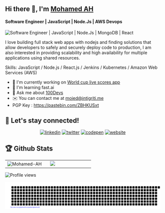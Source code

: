 <h2> Hi there 👋, I'm <a href="https://www.linkedin.com/in/mojed7/" target="_blank">Mohamed AH</a>    </h2>


#### Software Engineer | JavaScript | Node.Js | AWS Devops 
![Software Engineer | JavaScript | Node.Js | MongoDB | React](https://i.imgur.com/brzbNQS.gif)

I love building full stack web apps with nodejs and finding solutions that allow developers to safely and securely deploy code to production, I am also interested in providing scalability and high availability for multiple applications using shared resources.

Skills: JavaScript / Node.js / React.js / Jenkins / Kubernetes / Amazon Web Services (AWS) 

* 🚀  I'm currently working on [ World cup live scores app](https://github.com/Aladdin4u/world-cup-2022)
* 🧠  I'm learning fast.ai
* 💬 Ask me about [100Devs](leonnoel.com/100devs) 
* ✉️  You can contact me at [mojed@intigriti.me](mailto:mojed@intigriti.me) 
* PGP Key : https://pastebin.com/ZBHKUSxt

<h2>🤝 Let's stay connected!</h2>
<div align="center">

[<img src='https://cdn.jsdelivr.net/npm/simple-icons@v7/icons/linkedin.svg' alt='linkedin' height='40'>](https://www.linkedin.com/in/mojed7/)  [<img src='https://cdn.jsdelivr.net/npm/simple-icons@v7/icons/twitter.svg' alt='twitter' height='40'>](https://twitter.com/Mohamed_Jeddah)  [<img src='https://cdn.jsdelivr.net/npm/simple-icons@v7/icons/codepen.svg' alt='codepen' height='40'>](https://codepen.io/Mohamed-AH)  [<img src='https://cdn.jsdelivr.net/npm/simple-icons@v7/icons/icloud.svg' alt='website' height='40'>](https://webdevcorner.netlify.app)  

</div>

<h2>🏆 Github Stats</h2>


<div align="center">
<table>
<tr>
<td width="45%">
<img src="https://github-readme-streak-stats.herokuapp.com/?user=Mohamed-AH&show_icons=true&theme=black-ice&hide_border=true" alt="Mohamed-AH">
</td>
<td width="45%">
 <img src="https://github-readme-stats.vercel.app/api?username=Mohamed-AH&include_all_commits=true&count_private=true&hide_border=true&theme=github_dark">
</table>
</div>

</td>
</tr>

![Profile views](https://gpvc.arturio.dev/Mohamed-AH)  


 
<p align="center">
<img src="https://github.com/Mohamed-AH/jaas666/blob/main/gitartwork.svg" />
</p>

